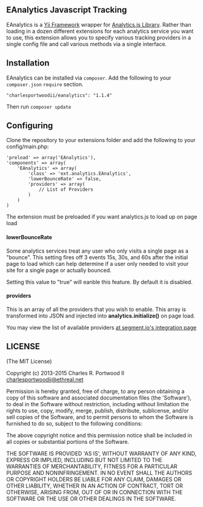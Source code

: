 ## EAnalytics Javascript Tracking

EAnalytics is a [Yii Framework](www.yiiframework.com) wrapper for [Analytics.js Library](https://github.com/segment.io/analytics.js). Rather than loading in a dozen different extensions for each analytics service you want to use, this extension allows you to specify various tracking providers in a single config file and call various methods via a single interface.

## Installation
EAnalytics can be installed via ```composer```. Add the following to your ```composer.json``` ```require``` section.

	"charlesportwoodii/eanalytics": "1.1.4"

Then run ```composer update```

## Configuring

Clone the repository to your extensions folder and add the following to your config/main.php:

    'preload' => array('EAnalytics'),
    'components' => array(
		'EAnalytics' => array(
			'class' => 'ext.analytics.EAnalytics',
			'lowerBounceRate' => false,
			'providers' => array(
				// List of Providers
			)
		)
	)

The extension must be preloaded if you want analytics.js to load up on page load

#### lowerBounceRate

Some analytics services treat any user who only visits a single page as a "bounce". This setting fires off 3 events 15s, 30s, and 60s after the initial page to load which can help determine if a user only needed to visit your site for a single page or actually bounced.

Setting this value to "true" will eanble this feature. By default it is disabled.

#### providers

This is an array of all the providers that you wish to enable. This array is transformed into JSON and injected into __analytics.initialize()__ on page load.

You may view the list of available providers [at segment.io's integration page](https://segment.io/docs/integrations)

## LICENSE

(The MIT License)

Copyright (c) 2013-2015 Charles R. Portwood II <charlesportwoodii@ethreal.net>

Permission is hereby granted, free of charge, to any person obtaining a copy of this software and associated documentation files (the 'Software'), to deal in the Software without restriction, including without limitation the rights to use, copy, modify, merge, publish, distribute, sublicense, and/or sell copies of the Software, and to permit persons to whom the Software is furnished to do so, subject to the following conditions:

The above copyright notice and this permission notice shall be included in all copies or substantial portions of the Software.

THE SOFTWARE IS PROVIDED 'AS IS', WITHOUT WARRANTY OF ANY KIND, EXPRESS OR IMPLIED, INCLUDING BUT NOT LIMITED TO THE WARRANTIES OF MERCHANTABILITY, FITNESS FOR A PARTICULAR PURPOSE AND NONINFRINGEMENT. IN NO EVENT SHALL THE AUTHORS OR COPYRIGHT HOLDERS BE LIABLE FOR ANY CLAIM, DAMAGES OR OTHER LIABILITY, WHETHER IN AN ACTION OF CONTRACT, TORT OR OTHERWISE, ARISING FROM, OUT OF OR IN CONNECTION WITH THE SOFTWARE OR THE USE OR OTHER DEALINGS IN THE SOFTWARE.
